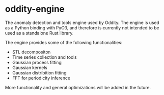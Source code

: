 # oddity-engine

The anomaly detection and tools engine used by Oddity. The engine is used as a Python binding with PyO3, and therefore is currently not intended to be used as a standalone Rust library. 

The engine provides some of the following functionalities:

- STL decompositon
- Time series collection and tools
- Gaussian process fitting
- Gaussian kernels
- Gaussian distribition fitting
- FFT for periodicity inference

More functionality and general optimizations will be added in the future.